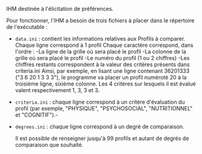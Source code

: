 

IHM destinée à l'élicitation de préférences.

Pour fonctionner, l'IHM a besoin de trois fichiers à placer dans le répertoire de l'exécutable :
- `data.ini` : contient les informations relatives aux Profils à comparer. Chaque ligne correspond à 1 profil Chaque caractère correspond, dans l'ordre : -La ligne de la grille où sera placé le profil -La colonne de la grille où sera placé le profil -Le numéro du profil (1 ou 2 chiffres) -Les chiffres restants correspondent à la valeur des critères présents dans criteria.ini Ainsi, par exemple, en lisant une ligne contenant 36201333 ("3 6 20 1 3 3 3"), le programme va placer un profil numéroté 20 à la troisième ligne, sixième colonne. Les 4 critères sur lesquels il est évalué valent respectivement 1, 3, 3 et 3.

- `criteria.ini` : chaque ligne correspond à un critère d'évaluation du profil (par exemple, "PHYSIQUE", "PSYCHOSOCIAL", "NUTRITIONNEL" et "COGNITIF").-

- `degrees.ini` : chaque ligne correspond à un degré de comparaison.
    
    
    Il est possible de renseigner jusqu'à 99 profils et autant de degrés de comparaison que souhaité.

